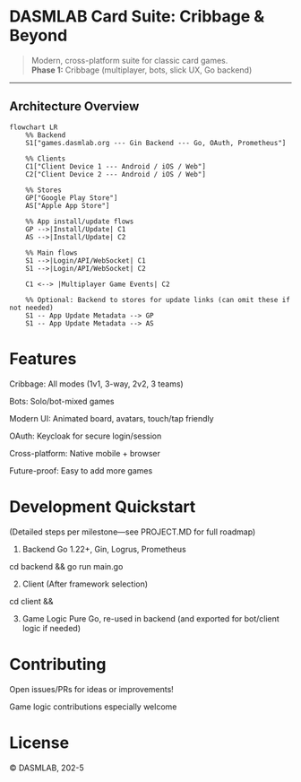 # DASMLAB Card Suite: Cribbage & Beyond

> Modern, cross-platform suite for classic card games.  
> **Phase 1:** Cribbage (multiplayer, bots, slick UX, Go backend)

---

## Architecture Overview

```mermaid
flowchart LR
    %% Backend
    S1["games.dasmlab.org --- Gin Backend --- Go, OAuth, Prometheus"]

    %% Clients
    C1["Client Device 1 --- Android / iOS / Web"]
    C2["Client Device 2 --- Android / iOS / Web"]

    %% Stores
    GP["Google Play Store"]
    AS["Apple App Store"]

    %% App install/update flows
    GP -->|Install/Update| C1
    AS -->|Install/Update| C2

    %% Main flows
    S1 -->|Login/API/WebSocket| C1
    S1 -->|Login/API/WebSocket| C2

    C1 <--> |Multiplayer Game Events| C2

    %% Optional: Backend to stores for update links (can omit these if not needed)
    S1 -- App Update Metadata --> GP
    S1 -- App Update Metadata --> AS
```
# Features

Cribbage: All modes (1v1, 3-way, 2v2, 3 teams)

Bots: Solo/bot-mixed games

Modern UI: Animated board, avatars, touch/tap friendly

OAuth: Keycloak for secure login/session

Cross-platform: Native mobile + browser

Future-proof: Easy to add more games

# Development Quickstart
(Detailed steps per milestone—see PROJECT.MD for full roadmap)

1. Backend
Go 1.22+, Gin, Logrus, Prometheus

cd backend && go run main.go

2. Client
(After framework selection)

cd client && <build commands for target platform>

3. Game Logic
Pure Go, re-used in backend (and exported for bot/client logic if needed)

# Contributing
Open issues/PRs for ideas or improvements!

Game logic contributions especially welcome

# License
© DASMLAB, 202-5


